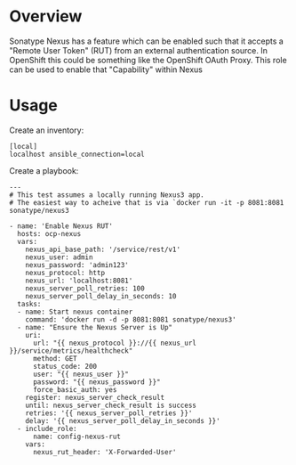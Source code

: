 # Overview

Sonatype Nexus has a feature which can be enabled such that it accepts a
"Remote User Token" (RUT) from an external authentication source. In OpenShift
this could be something like the OpenShift OAuth Proxy. This role can be used
to enable that "Capability" within Nexus

# Usage

Create an inventory:
```
[local]
localhost ansible_connection=local
```

Create a playbook:
```
---
# This test assumes a locally running Nexus3 app.
# The easiest way to acheive that is via `docker run -it -p 8081:8081 sonatype/nexus3

- name: 'Enable Nexus RUT'
  hosts: ocp-nexus
  vars:
    nexus_api_base_path: '/service/rest/v1'
    nexus_user: admin
    nexus_password: 'admin123'
    nexus_protocol: http
    nexus_url: 'localhost:8081'
    nexus_server_poll_retries: 100
    nexus_server_poll_delay_in_seconds: 10
  tasks:
  - name: Start nexus container
    command: 'docker run -d -p 8081:8081 sonatype/nexus3'
  - name: "Ensure the Nexus Server is Up"
    uri:
      url: "{{ nexus_protocol }}://{{ nexus_url }}/service/metrics/healthcheck"
      method: GET
      status_code: 200
      user: "{{ nexus_user }}"
      password: "{{ nexus_password }}"
      force_basic_auth: yes
    register: nexus_server_check_result
    until: nexus_server_check_result is success
    retries: '{{ nexus_server_poll_retries }}'
    delay: '{{ nexus_server_poll_delay_in_seconds }}'
  - include_role: 
      name: config-nexus-rut
    vars:
      nexus_rut_header: 'X-Forwarded-User'
```
